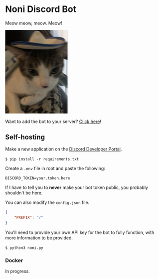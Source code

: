 # Noni Discord Bot

Meow meow, meow. Meow!

<img src="assets/hat.jpg" alt="Noni wearing a sombrero." width="200"/>

Want to add the bot to your server? [Click here](https://placeholder/)! 

## Self-hosting

Make a new application on the [Discord Developer Portal](https://discord.com/developers/applications).

`$ pip install -r requirements.txt`

Create a `.env` file in root and paste the following:

```
DISCORD_TOKEN=your.token.here
```
If I have to tell you to **never** make your bot token public, you probably shouldn't be here.

You can also modify the `config.json` file.

```json
{
    "PREFIX": "/"
}
```

You'll need to provide your own API key for the bot to fully function, with more information to be provided.

`$ python3 noni.py`

### Docker

In progress.

